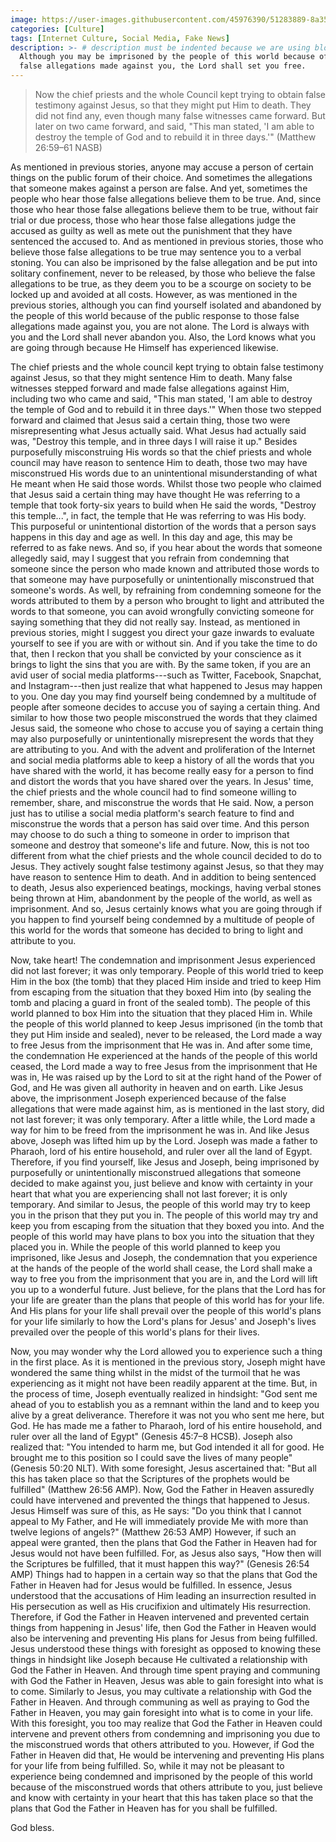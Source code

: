 ```yaml
---
image: https://user-images.githubusercontent.com/45976390/51283889-8a35c500-19b7-11e9-938a-b920b6bae0b3.jpg
categories: [Culture]
tags: [Internet Culture, Social Media, Fake News]
description: >- # description must be indented because we are using block scalar
  Although you may be imprisoned by the people of this world because of the
  false allegations made against you, the Lord shall set you free.
---
```


> Now the chief priests and the whole Council kept trying to obtain false
testimony against Jesus, so that they might put Him to death. They did not
find any, even though many false witnesses came forward. But later on two
came forward, and said, "This man stated, 'I am able to destroy the temple
of God and to rebuild it in three days.'" (Matthew 26:59–61 NASB)

As mentioned in previous stories, anyone may accuse a person of certain things
on the public forum of their choice. And sometimes the allegations that someone
makes against a person are false. And yet, sometimes the people who hear those
false allegations believe them to be true. And, since those who hear those false
allegations believe them to be true, without fair trial or due process, those
who hear those false allegations judge the accused as guilty as well as mete out
the punishment that they have sentenced the accused to. And as mentioned in
previous stories, those who believe those false allegations to be true may
sentence you to a verbal stoning. You can also be imprisoned by the false
allegation and be put into solitary confinement, never to be released, by those
who believe the false allegations to be true, as they deem you to be a scourge
on society to be locked up and avoided at all costs. However, as was mentioned
in the previous stories, although you can find yourself isolated and abandoned
by the people of this world because of the public response to those false
allegations made against you, you are not alone. The Lord is always with you and
the Lord shall never abandon you. Also, the Lord knows what you are going
through because He Himself has experienced likewise.

The chief priests and the whole council kept trying to obtain false testimony
against Jesus, so that they might sentence Him to death. Many false witnesses
stepped forward and made false allegations against Him, including two who came
and said, "This man stated, 'I am able to destroy the temple of God and to
rebuild it in three days.'" When those two stepped forward and claimed that
Jesus said a certain thing, those two were misrepresenting what Jesus actually
said. What Jesus had actually said was, "Destroy this temple, and in three days
I will raise it up." Besides purposefully misconstruing His words so that the
chief priests and whole council may have reason to sentence Him to death, those
two may have misconstrued His words due to an unintentional misunderstanding of
what He meant when He said those words. Whilst those two people who claimed that
Jesus said a certain thing may have thought He was referring to a temple that
took forty-six years to build when He said the words, "Destroy this temple...",
in fact, the temple that He was referring to was His body. This purposeful or
unintentional distortion of the words that a person says happens in this day and
age as well. In this day and age, this may be referred to as fake news. And so,
if you hear about the words that someone allegedly said, may I suggest that you
refrain from condemning that someone since the person who made known and
attributed those words to that someone may have purposefully or unintentionally
misconstrued that someone's words. As well, by refraining from condemning
someone for the words attributed to them by a person who brought to light and
attributed the words to that someone, you can avoid wrongfully convicting
someone for saying something that they did not really say. Instead, as mentioned
in previous stories, might I suggest you direct your gaze inwards to evaluate
yourself to see if you are with or without sin. And if you take the time to do
that, then I reckon that you shall be convicted by your conscience as it brings
to light the sins that you are with. By the same token, if you are an avid user
of social media platforms---such as Twitter, Facebook, Snapchat, and
Instagram---then just realize that what happened to Jesus may happen to you. One
day you may find yourself being condemned by a multitude of people after someone
decides to accuse you of saying a certain thing. And similar to how those two
people misconstrued the words that they claimed Jesus said, the someone who
chose to accuse you of saying a certain thing may also purposefully or
unintentionally misrepresent the words that they are attributing to you. And
with the advent and proliferation of the Internet and social media platforms
able to keep a history of all the words that you have shared with the world, it
has become really easy for a person to find and distort the words that you have
shared over the years. In Jesus' time, the chief priests and the whole council
had to find someone willing to remember, share, and misconstrue the words that
He said. Now, a person just has to utilise a social media platform's search
feature to find and misconstrue the words that a person has said over time. And
this person may choose to do such a thing to someone in order to imprison that
someone and destroy that someone's life and future. Now, this is not too
different from what the chief priests and the whole council decided to do to
Jesus. They actively sought false testimony against Jesus, so that they may have
reason to sentence Him to death. And in addition to being sentenced to death,
Jesus also experienced beatings, mockings, having verbal stones being thrown at
Him, abandonment by the people of the world, as well as imprisonment. And so,
Jesus certainly knows what you are going through if you happen to find yourself
being condemned by a multitude of people of this world for the words that
someone has decided to bring to light and attribute to you.

Now, take heart! The condemnation and imprisonment Jesus experienced did not
last forever; it was only temporary. People of this world tried to keep Him in
the box (the tomb) that they placed Him inside and tried to keep Him from
escaping from the situation that they boxed Him into (by sealing the tomb and
placing a guard in front of the sealed tomb). The people of this world planned
to box Him into the situation that they placed Him in. While the people of this
world planned to keep Jesus imprisoned (in the tomb that they put Him inside and
sealed), never to be released, the Lord made a way to free Jesus from the
imprisonment that He was in. And after some time, the condemnation He
experienced at the hands of the people of this world ceased, the Lord made a way
to free Jesus from the imprisonment that He was in, He was raised up by the Lord
to sit at the right hand of the Power of God, and He was given all authority in
heaven and on earth. Like Jesus above, the imprisonment Joseph experienced
because of the false allegations that were made against him, as is mentioned in
the last story, did not last forever; it was only temporary. After a little
while, the Lord made a way for him to be freed from the imprisonment he was in.
And like Jesus above, Joseph was lifted him up by the Lord. Joseph was made a
father to Pharaoh, lord of his entire household, and ruler over all the land of
Egypt. Therefore, if you find yourself, like Jesus and Joseph, being imprisoned
by purposefully or unintentionally misconstrued allegations that someone decided
to make against you, just believe and know with certainty in your heart that
what you are experiencing shall not last forever; it is only temporary. And
similar to Jesus, the people of this world may try to keep you in the prison
that they put you in. The people of this world may try and keep you from
escaping from the situation that they boxed you into. And the people of this
world may have plans to box you into the situation that they placed you in.
While the people of this world planned to keep you imprisoned, like Jesus and
Joseph, the condemnation that you experience at the hands of the people of the
world shall cease, the Lord shall make a way to free you from the imprisonment
that you are in, and the Lord will lift you up to a wonderful future. Just
believe, for the plans that the Lord has for your life are greater than the
plans that people of this world has for your life. And His plans for your life
shall prevail over the people of this world's plans for your life similarly to
how the Lord's plans for Jesus' and Joseph's lives prevailed over the people of
this world's plans for their lives.

Now, you may wonder why the Lord allowed you to experience such a thing in the
first place. As it is mentioned in the previous story, Joseph might have
wondered the same thing whilst in the midst of the turmoil that he was
experiencing as it might not have been readily apparent at the time. But, in the
process of time, Joseph eventually realized in hindsight: "God sent me ahead of
you to establish you as a remnant within the land and to keep you alive by a
great deliverance. Therefore it was not you who sent me here, but God. He has
made me a father to Pharaoh, lord of his entire household, and ruler over all
the land of Egypt" (Genesis 45:7–8 HCSB). Joseph also realized that: "You
intended to harm me, but God intended it all for good. He brought me to this
position so I could save the lives of many people" (Genesis 50:20 NLT). With
some foresight, Jesus ascertained that: "But all this has taken place so that
the Scriptures of the prophets would be fulfilled" (Matthew 26:56 AMP). Now, God
the Father in Heaven assuredly could have intervened and prevented the things
that happened to Jesus. Jesus Himself was sure of this, as He says: "Do you
think that I cannot appeal to My Father, and He will immediately provide Me with
more than twelve legions of angels?" (Matthew 26:53 AMP) However, if such an
appeal were granted, then the plans that God the Father in Heaven had for Jesus
would not have been fulfilled. For, as Jesus also says, "How then will the
Scriptures be fulfilled, that it must happen this way?" (Genesis 26:54 AMP)
Things had to happen in a certain way so that the plans that God the Father in
Heaven had for Jesus would be fulfilled. In essence, Jesus understood that the
accusations of Him leading an insurrection resulted in His persecution as well
as His crucifixion and ultimately His resurrection. Therefore, if God the Father
in Heaven intervened and prevented certain things from happening in Jesus' life,
then God the Father in Heaven would also be intervening and preventing His plans
for Jesus from being fulfilled. Jesus understood these things with foresight as
opposed to knowing these things in hindsight like Joseph because He cultivated a
relationship with God the Father in Heaven. And through time spent praying and
communing with God the Father in Heaven, Jesus was able to gain foresight into
what is to come. Similarly to Jesus, you may cultivate a relationship with God
the Father in Heaven. And through communing as well as praying to God the Father
in Heaven, you may gain foresight into what is to come in your life. With this
foresight, you too may realize that God the Father in Heaven could intervene and
prevent others from condemning and imprisoning you due to the misconstrued words
that others attributed to you. However, if God the Father in Heaven did that, He
would be intervening and preventing His plans for your life from being
fulfilled. So, while it may not be pleasant to experience being condemned and
imprisoned by the people of this world because of the misconstrued words that
others attribute to you, just believe and know with certainty in your heart that
this has taken place so that the plans that God the Father in Heaven has for you
shall be fulfilled.

God bless.
